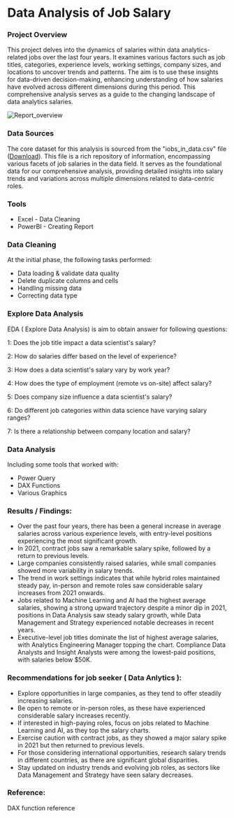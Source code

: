 # Data Analysis of Job Salary 

### Project Overview
 This project delves into the dynamics of salaries within data analytics-related jobs over the last four years. It examines various factors such as job titles, categories, experience levels, working settings, company sizes, and locations to uncover trends and patterns. The aim is to use these insights for data-driven decision-making, enhancing understanding of how salaries have evolved across different dimensions during this period. This comprehensive analysis serves as a guide to the changing landscape of data analytics salaries.

 ![Report_overview](https://github.com/WeiWanger/PowerBI_Project-Job_Salary_of_Data_Analytics/assets/94071380/d68ee4de-45c4-4a19-8351-5833758cf4b3)


 ### Data Sources
The core dataset for this analysis is sourced from the "iobs_in_data.csv" file ([Download]()). This file is a rich repository of information, encompassing various facets of job salaries in the data field. It serves as the foundational data for our comprehensive analysis, providing detailed insights into salary trends and variations across multiple dimensions related to data-centric roles. 

### Tools

- Excel - Data Cleaning  
- PowerBI - Creating Report 


### Data Cleaning

At the initial phase, the following tasks performed: 
- Data loading & validate data quality 
- Delete duplicate columns and cells
- Handling missing data 
- Correcting data type 

### Explore Data Analysis

EDA ( Explore Data Analysis) is aim to obtain answer for following questions: 


1: Does the job title impact a data scientist's salary?  

2: How do salaries differ based on the level of experience?

3: How does a data scientist's salary vary by work year?

4: How does the type of employment (remote vs on-site) affect salary?

5: Does company size influence a data scientist's salary?

6: Do different job categories within data science have varying salary ranges?

7: Is there a relationship between company location and salary?


### Data Analysis

Including some tools that worked with:
- Power Query 
- DAX Functions
- Various Graphics 


### Results / Findings:

- Over the past four years, there has been a general increase in average salaries across various experience levels, with entry-level positions experiencing the most significant growth.
- In 2021, contract jobs saw a remarkable salary spike, followed by a return to previous levels.
- Large companies consistently raised salaries, while small companies showed more variability in salary trends.
- The trend in work settings indicates that while hybrid roles maintained steady pay, in-person and remote roles saw considerable salary increases from 2021 onwards.
- Jobs related to Machine Learning and AI had the highest average salaries, showing a strong upward trajectory despite a minor dip in 2021, positions in Data Analysis saw steady salary growth, while Data Management and Strategy experienced notable decreases in recent years.
- Executive-level job titles dominate the list of highest average salaries, with Analytics Engineering Manager topping the chart. Compliance Data Analysts and Insight Analysts were among the lowest-paid positions, with salaries below $50K.


### Recommendations for job seeker ( Data Anlytics ):
- Explore opportunities in large companies, as they tend to offer steadily increasing salaries.
- Be open to remote or in-person roles, as these have experienced considerable salary increases recently.
- If interested in high-paying roles, focus on jobs related to Machine Learning and AI, as they top the salary charts.
- Exercise caution with contract jobs, as they showed a major salary spike in 2021 but then returned to previous levels.
- For those considering international opportunities, research salary trends in different countries, as there are significant global disparities.
- Stay updated on industry trends and evolving job roles, as sectors like Data Management and Strategy have seen salary decreases.


### Reference:
 DAX function reference








